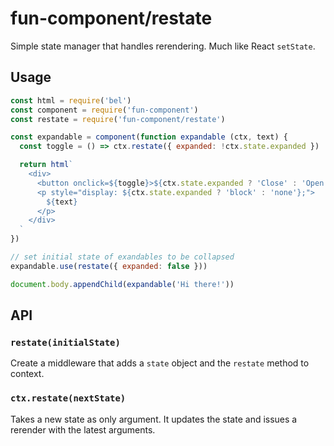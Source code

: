 # fun-component/restate

Simple state manager that handles rerendering. Much like React `setState`.

## Usage

```javascript
const html = require('bel')
const component = require('fun-component')
const restate = require('fun-component/restate')

const expandable = component(function expandable (ctx, text) {
  const toggle = () => ctx.restate({ expanded: !ctx.state.expanded })

  return html`
    <div>
      <button onclick=${toggle}>${ctx.state.expanded ? 'Close' : 'Open'}</button>
      <p style="display: ${ctx.state.expanded ? 'block' : 'none'};">
        ${text}
      </p>
    </div>
  `
})

// set initial state of exandables to be collapsed
expandable.use(restate({ expanded: false }))

document.body.appendChild(expandable('Hi there!'))
```

## API

### `restate(initialState)`

Create a middleware that adds a `state` object and the `restate` method to context.

### `ctx.restate(nextState)`

Takes a new state as only argument. It updates the state and issues a rerender with the latest arguments.

